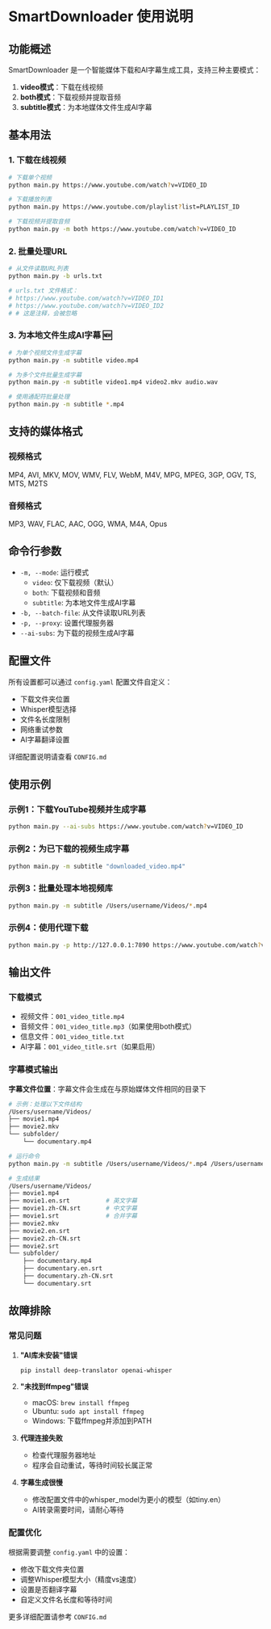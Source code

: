 # SmartDownloader 使用说明

## 功能概述

SmartDownloader 是一个智能媒体下载和AI字幕生成工具，支持三种主要模式：

1. **video模式**：下载在线视频
2. **both模式**：下载视频并提取音频
3. **subtitle模式**：为本地媒体文件生成AI字幕

## 基本用法

### 1. 下载在线视频
```bash
# 下载单个视频
python main.py https://www.youtube.com/watch?v=VIDEO_ID

# 下载播放列表
python main.py https://www.youtube.com/playlist?list=PLAYLIST_ID

# 下载视频并提取音频
python main.py -m both https://www.youtube.com/watch?v=VIDEO_ID
```

### 2. 批量处理URL
```bash
# 从文件读取URL列表
python main.py -b urls.txt

# urls.txt 文件格式：
# https://www.youtube.com/watch?v=VIDEO_ID1
# https://www.youtube.com/watch?v=VIDEO_ID2
# # 这是注释，会被忽略
```

### 3. 为本地文件生成AI字幕 🆕
```bash
# 为单个视频文件生成字幕
python main.py -m subtitle video.mp4

# 为多个文件批量生成字幕
python main.py -m subtitle video1.mp4 video2.mkv audio.wav

# 使用通配符批量处理
python main.py -m subtitle *.mp4
```

## 支持的媒体格式

### 视频格式
MP4, AVI, MKV, MOV, WMV, FLV, WebM, M4V, MPG, MPEG, 3GP, OGV, TS, MTS, M2TS

### 音频格式
MP3, WAV, FLAC, AAC, OGG, WMA, M4A, Opus

## 命令行参数

- `-m, --mode`: 运行模式
  - `video`: 仅下载视频（默认）
  - `both`: 下载视频和音频
  - `subtitle`: 为本地文件生成AI字幕
- `-b, --batch-file`: 从文件读取URL列表
- `-p, --proxy`: 设置代理服务器
- `--ai-subs`: 为下载的视频生成AI字幕

## 配置文件

所有设置都可以通过 `config.yaml` 配置文件自定义：

- 下载文件夹位置
- Whisper模型选择
- 文件名长度限制
- 网络重试参数
- AI字幕翻译设置

详细配置说明请查看 `CONFIG.md`

## 使用示例

### 示例1：下载YouTube视频并生成字幕
```bash
python main.py --ai-subs https://www.youtube.com/watch?v=VIDEO_ID
```

### 示例2：为已下载的视频生成字幕
```bash
python main.py -m subtitle "downloaded_video.mp4"
```

### 示例3：批量处理本地视频库
```bash
python main.py -m subtitle /Users/username/Videos/*.mp4
```

### 示例4：使用代理下载
```bash
python main.py -p http://127.0.0.1:7890 https://www.youtube.com/watch?v=VIDEO_ID
```

## 输出文件

### 下载模式
- 视频文件：`001_video_title.mp4`
- 音频文件：`001_video_title.mp3`（如果使用both模式）
- 信息文件：`001_video_title.txt`
- AI字幕：`001_video_title.srt`（如果启用）

### 字幕模式输出

**字幕文件位置**：字幕文件会生成在与原始媒体文件相同的目录下

```bash
# 示例：处理以下文件结构
/Users/username/Videos/
├── movie1.mp4
├── movie2.mkv
└── subfolder/
    └── documentary.mp4

# 运行命令
python main.py -m subtitle /Users/username/Videos/*.mp4 /Users/username/Videos/subfolder/*.mp4

# 生成结果
/Users/username/Videos/
├── movie1.mp4
├── movie1.en.srt          # 英文字幕
├── movie1.zh-CN.srt       # 中文字幕
├── movie1.srt             # 合并字幕
├── movie2.mkv
├── movie2.en.srt
├── movie2.zh-CN.srt
├── movie2.srt
└── subfolder/
    ├── documentary.mp4
    ├── documentary.en.srt
    ├── documentary.zh-CN.srt
    └── documentary.srt
```

## 故障排除

### 常见问题

1. **"AI库未安装"错误**
   ```bash
   pip install deep-translator openai-whisper
   ```

2. **"未找到ffmpeg"错误**
   - macOS: `brew install ffmpeg`
   - Ubuntu: `sudo apt install ffmpeg`
   - Windows: 下载ffmpeg并添加到PATH

3. **代理连接失败**
   - 检查代理服务器地址
   - 程序会自动重试，等待时间较长属正常

4. **字幕生成很慢**
   - 修改配置文件中的whisper_model为更小的模型（如tiny.en）
   - AI转录需要时间，请耐心等待

### 配置优化

根据需要调整 `config.yaml` 中的设置：
- 修改下载文件夹位置
- 调整Whisper模型大小（精度vs速度）
- 设置是否翻译字幕
- 自定义文件名长度和等待时间

更多详细配置请参考 `CONFIG.md`